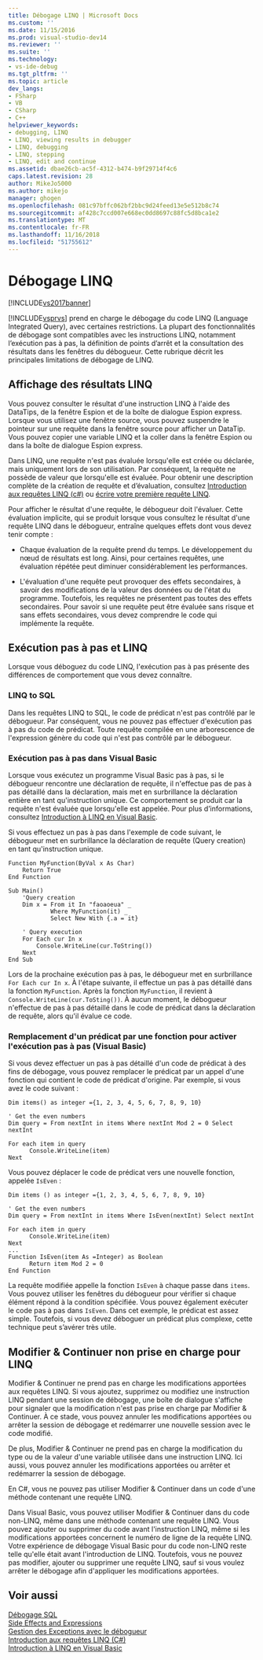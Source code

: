 ```yaml
---
title: Débogage LINQ | Microsoft Docs
ms.custom: ''
ms.date: 11/15/2016
ms.prod: visual-studio-dev14
ms.reviewer: ''
ms.suite: ''
ms.technology:
- vs-ide-debug
ms.tgt_pltfrm: ''
ms.topic: article
dev_langs:
- FSharp
- VB
- CSharp
- C++
helpviewer_keywords:
- debugging, LINQ
- LINQ, viewing results in debugger
- LINQ, debugging
- LINQ, stepping
- LINQ, edit and continue
ms.assetid: dbae26cb-ac5f-4312-b474-b9f29714f4c6
caps.latest.revision: 28
author: MikeJo5000
ms.author: mikejo
manager: ghogen
ms.openlocfilehash: 081c97bffc062bf2bbc9d24feed13e5e512b8c74
ms.sourcegitcommit: af428c7ccd007e668ec0dd8697c88fc5d8bca1e2
ms.translationtype: MT
ms.contentlocale: fr-FR
ms.lasthandoff: 11/16/2018
ms.locfileid: "51755612"
---
```

# <a name="debugging-linq"></a>Débogage LINQ
[!INCLUDE[vs2017banner](../includes/vs2017banner.md)]

[!INCLUDE[vsprvs](../includes/vsprvs-md.md)] prend en charge le débogage du code LINQ (Language Integrated Query), avec certaines restrictions. La plupart des fonctionnalités de débogage sont compatibles avec les instructions LINQ, notamment l’exécution pas à pas, la définition de points d’arrêt et la consultation des résultats dans les fenêtres du débogueur. Cette rubrique décrit les principales limitations de débogage de LINQ.  
  
##  <a name="BKMK_ViewingLINQResults"></a> Affichage des résultats LINQ  
 Vous pouvez consulter le résultat d'une instruction LINQ à l'aide des DataTips, de la fenêtre Espion et de la boîte de dialogue Espion express. Lorsque vous utilisez une fenêtre source, vous pouvez suspendre le pointeur sur une requête dans la fenêtre source pour afficher un DataTip. Vous pouvez copier une variable LINQ et la coller dans la fenêtre Espion ou dans la boîte de dialogue Espion express.  
  
 Dans LINQ, une requête n'est pas évaluée lorsqu'elle est créée ou déclarée, mais uniquement lors de son utilisation. Par conséquent, la requête ne possède de valeur que lorsqu'elle est évaluée. Pour obtenir une description complète de la création de requête et d’évaluation, consultez [Introduction aux requêtes LINQ (c#)](http://msdn.microsoft.com/library/37895c02-268c-41d5-be39-f7d936fa88a8) ou [écrire votre première requête LINQ](http://msdn.microsoft.com/library/4affb732-3e9b-4479-aa31-1f9bd8183cbe).  
  
 Pour afficher le résultat d'une requête, le débogueur doit l'évaluer. Cette évaluation implicite, qui se produit lorsque vous consultez le résultat d'une requête LINQ dans le débogueur, entraîne quelques effets dont vous devez tenir compte :  
  
-   Chaque évaluation de la requête prend du temps. Le développement du nœud de résultats est long. Ainsi, pour certaines requêtes, une évaluation répétée peut diminuer considérablement les performances.  
  
-   L'évaluation d'une requête peut provoquer des effets secondaires, à savoir des modifications de la valeur des données ou de l'état du programme. Toutefois, les requêtes ne présentent pas toutes des effets secondaires. Pour savoir si une requête peut être évaluée sans risque et sans effets secondaires, vous devez comprendre le code qui implémente la requête.  
  
##  <a name="BKMK_SteppingAndLinq"></a> Exécution pas à pas et LINQ  
 Lorsque vous déboguez du code LINQ, l'exécution pas à pas présente des différences de comportement que vous devez connaître.  
  
### <a name="linq-to-sql"></a>LINQ to SQL  
 Dans les requêtes LINQ to SQL, le code de prédicat n'est pas contrôlé par le débogueur. Par conséquent, vous ne pouvez pas effectuer d'exécution pas à pas du code de prédicat. Toute requête compilée en une arborescence de l'expression génère du code qui n'est pas contrôlé par le débogueur.  
  
### <a name="stepping-in-visual-basic"></a>Exécution pas à pas dans Visual Basic  
 Lorsque vous exécutez un programme Visual Basic pas à pas, si le débogueur rencontre une déclaration de requête, il n'effectue pas de pas à pas détaillé dans la déclaration, mais met en surbrillance la déclaration entière en tant qu'instruction unique. Ce comportement se produit car la requête n'est évaluée que lorsqu'elle est appelée. Pour plus d’informations, consultez [Introduction à LINQ en Visual Basic](http://msdn.microsoft.com/library/3047d86e-0d49-40e2-928b-dc02e46c7984).  
  
 Si vous effectuez un pas à pas dans l'exemple de code suivant, le débogueur met en surbrillance la déclaration de requête (Query creation) en tant qu'instruction unique.  
  
```  
Function MyFunction(ByVal x As Char)  
    Return True  
End Function  
  
Sub Main()  
    'Query creation  
    Dim x = From it In "faoaoeua" _  
            Where MyFunction(it) _  
            Select New With {.a = it}  
  
    ' Query execution  
    For Each cur In x  
        Console.WriteLine(cur.ToString())  
    Next  
End Sub  
```  
  
 Lors de la prochaine exécution pas à pas, le débogueur met en surbrillance `For Each cur In x`. À l'étape suivante, il effectue un pas à pas détaillé dans la fonction `MyFunction`. Après la fonction `MyFunction`, il revient à `Console.WriteLine(cur.ToSting())`. À aucun moment, le débogueur n'effectue de pas à pas détaillé dans le code de prédicat dans la déclaration de requête, alors qu'il évalue ce code.  
  
### <a name="replacing-a-predicate-with-a-function-to-enable-stepping-visual-basic"></a>Remplacement d'un prédicat par une fonction pour activer l'exécution pas à pas (Visual Basic)  
 Si vous devez effectuer un pas à pas détaillé d'un code de prédicat à des fins de débogage, vous pouvez remplacer le prédicat par un appel d'une fonction qui contient le code de prédicat d'origine. Par exemple, si vous avez le code suivant :  
  
```  
Dim items() as integer ={1, 2, 3, 4, 5, 6, 7, 8, 9, 10}  
  
' Get the even numbers  
Dim query = From nextInt in items Where nextInt Mod 2 = 0 Select nextInt  
  
For each item in query  
      Console.WriteLine(item)  
Next  
```  
  
 Vous pouvez déplacer le code de prédicat vers une nouvelle fonction, appelée `IsEven` :  
  
```  
Dim items () as integer ={1, 2, 3, 4, 5, 6, 7, 8, 9, 10}  
  
' Get the even numbers  
Dim query = From nextInt in items Where IsEven(nextInt) Select nextInt  
  
For each item in query  
      Console.WriteLine(item)  
Next  
...   
Function IsEven(item As =Integer) as Boolean  
      Return item Mod 2 = 0  
End Function  
```  
  
 La requête modifiée appelle la fonction `IsEven` à chaque passe dans `items`. Vous pouvez utiliser les fenêtres du débogueur pour vérifier si chaque élément répond à la condition spécifiée. Vous pouvez également exécuter le code pas à pas dans `IsEven`. Dans cet exemple, le prédicat est assez simple. Toutefois, si vous devez déboguer un prédicat plus complexe, cette technique peut s’avérer très utile.  
  
##  <a name="BKMK_EditandContinueNotSupportedforLINQ"></a> Modifier & Continuer non prise en charge pour LINQ  
 Modifier & Continuer ne prend pas en charge les modifications apportées aux requêtes LINQ. Si vous ajoutez, supprimez ou modifiez une instruction LINQ pendant une session de débogage, une boîte de dialogue s'affiche pour signaler que la modification n'est pas prise en charge par Modifier & Continuer. À ce stade, vous pouvez annuler les modifications apportées ou arrêter la session de débogage et redémarrer une nouvelle session avec le code modifié.  
  
 De plus, Modifier & Continuer ne prend pas en charge la modification du type ou de la valeur d'une variable utilisée dans une instruction LINQ. Ici aussi, vous pouvez annuler les modifications apportées ou arrêter et redémarrer la session de débogage.  
  
 En C#, vous ne pouvez pas utiliser Modifier & Continuer dans un code d'une méthode contenant une requête LINQ.  
  
 Dans Visual Basic, vous pouvez utiliser Modifier & Continuer dans du code non-LINQ, même dans une méthode contenant une requête LINQ. Vous pouvez ajouter ou supprimer du code avant l'instruction LINQ, même si les modifications apportées concernent le numéro de ligne de la requête LINQ. Votre expérience de débogage Visual Basic pour du code non-LINQ reste telle qu'elle était avant l'introduction de LINQ. Toutefois, vous ne pouvez pas modifier, ajouter ou supprimer une requête LINQ, sauf si vous voulez arrêter le débogage afin d'appliquer les modifications apportées.  
  
## <a name="see-also"></a>Voir aussi  
 [Débogage SQL](http://msdn.microsoft.com/en-us/f27c17e6-1d90-49f2-9fc0-d02e6a27f109)   
 [Side Effects and Expressions](http://msdn.microsoft.com/library/e1f8a6ea-9e19-481d-b6bd-df120ad3bf4e)   
 [Gestion des Exceptions avec le débogueur](../debugger/managing-exceptions-with-the-debugger.md)   
 [Introduction aux requêtes LINQ (C#)](http://msdn.microsoft.com/library/37895c02-268c-41d5-be39-f7d936fa88a8)   
 [Introduction à LINQ en Visual Basic](http://msdn.microsoft.com/library/3047d86e-0d49-40e2-928b-dc02e46c7984)



